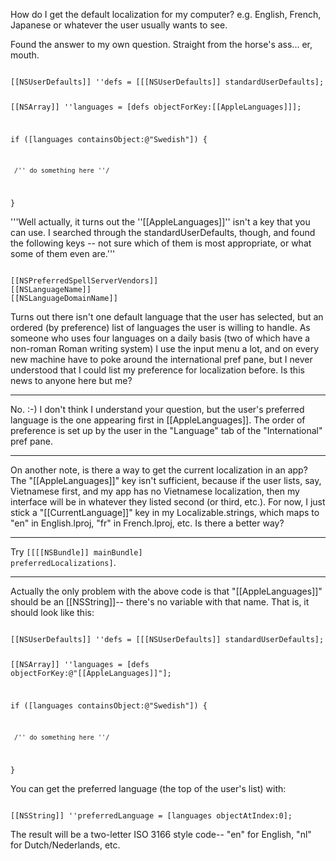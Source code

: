 How do I get the default localization for my computer?  e.g. English, French, Japanese or whatever the user usually wants to see.

Found the answer to my own question.  Straight from the horse's ass... er, mouth.

<code>
[[NSUserDefaults]] ''defs = [[[NSUserDefaults]] standardUserDefaults];

[[NSArray]] ''languages = [defs objectForKey:[[AppleLanguages]]];

if ([languages containsObject:@"Swedish"]) {

     /'' do something here ''/ 

}
</code>

'''Well actually, it turns out the ''[[AppleLanguages]]'' isn't a key that you can use.  I searched through the standardUserDefaults, though, and found the following keys -- not sure which of them is most appropriate, or what some of them even are.'''

<code>
[[NSPreferredSpellServerVendors]]
[[NSLanguageName]]
[[NSLanguageDomainName]]
</code>

Turns out there isn't one default language that the user has selected, but an ordered (by preference) list of languages the user is willing to handle.  As someone who uses four languages on a daily basis (two of which have a non-roman Roman writing system) I use the input menu a lot, and on every new machine have to poke around the international pref pane, but I never understood that I could list my preference for localization before.  Is this news to anyone here but me?

----
No.  :-) I don't think I understand your question, but the user's preferred language is the one appearing first in [[AppleLanguages]].  The order of preference is set up by the user in the "Language" tab of the "International" pref pane.

----
On another note, is there a way to get the current localization in an app? The "[[AppleLanguages]]" key isn't sufficient, because if the user lists, say, Vietnamese first, and my app has no Vietnamese localization, then my interface will be in whatever they listed second (or third, etc.). For now, I just stick a "[[CurrentLanguage]]" key in my Localizable.strings, which maps to "en" in English.lproj, "fr" in French.lproj, etc. Is there a better way?

----
Try <code>[[[[NSBundle]] mainBundle] preferredLocalizations]</code>.

----
Actually the only problem with the above code is that "[[AppleLanguages]]" should be an [[NSString]]-- there's no variable with that name.  That is, it should look like this:

<code>
[[NSUserDefaults]] ''defs = [[[NSUserDefaults]] standardUserDefaults];

[[NSArray]] ''languages = [defs objectForKey:@"[[AppleLanguages]]"];

if ([languages containsObject:@"Swedish"]) {

     /'' do something here ''/ 

}
</code>

You can get the preferred language (the top of the user's list) with:

<code>
[[NSString]] ''preferredLanguage = [languages objectAtIndex:0];
</code>

The result will be a two-letter ISO 3166 style code-- "en" for English, "nl" for Dutch/Nederlands, etc.